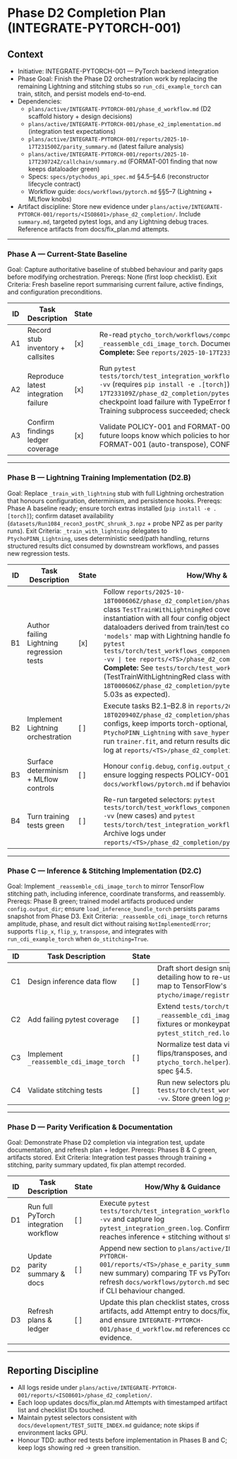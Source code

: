 # Phase D2 Completion Plan (INTEGRATE-PYTORCH-001)

## Context
- Initiative: INTEGRATE-PYTORCH-001 — PyTorch backend integration
- Phase Goal: Finish the Phase D2 orchestration work by replacing the remaining Lightning and stitching stubs so `run_cdi_example_torch` can train, stitch, and persist models end-to-end.
- Dependencies:
  - `plans/active/INTEGRATE-PYTORCH-001/phase_d_workflow.md` (D2 scaffold history + design decisions)
  - `plans/active/INTEGRATE-PYTORCH-001/phase_e2_implementation.md` (integration test expectations)
  - `plans/active/INTEGRATE-PYTORCH-001/reports/2025-10-17T231500Z/parity_summary.md` (latest failure analysis)
  - `plans/active/INTEGRATE-PYTORCH-001/reports/2025-10-17T230724Z/callchain/summary.md` (FORMAT-001 finding that now keeps dataloader green)
  - Specs: `specs/ptychodus_api_spec.md` §4.5–§4.6 (reconstructor lifecycle contract)
  - Workflow guide: `docs/workflows/pytorch.md` §§5–7 (Lightning + MLflow knobs)
- Artifact discipline: Store new evidence under `plans/active/INTEGRATE-PYTORCH-001/reports/<ISO8601>/phase_d2_completion/`. Include `summary.md`, targeted pytest logs, and any Lightning debug traces. Reference artifacts from docs/fix_plan.md attempts.

---

### Phase A — Current-State Baseline
Goal: Capture authoritative baseline of stubbed behaviour and parity gaps before modifying orchestration.
Prereqs: None (first loop checklist).
Exit Criteria: Fresh baseline report summarising current failure, active findings, and configuration preconditions.

| ID | Task Description | State | How/Why & Guidance |
| --- | --- | --- | --- |
| A1 | Record stub inventory + callsites | [x] | Re-read `ptycho_torch/workflows/components.py` sections for `_train_with_lightning`, `train_cdi_model_torch`, `_reassemble_cdi_image_torch`. Document open TODOs + sentinel behaviours in `reports/<TS>/phase_d2_completion/baseline.md`. **Complete:** See `reports/2025-10-17T233109Z/phase_d2_completion/baseline.md` sections 1.1-1.3. |
| A2 | Reproduce latest integration failure | [x] | Run `pytest tests/torch/test_integration_workflow_torch.py::TestPyTorchIntegrationWorkflow::test_pytorch_train_save_load_infer_cycle -vv` (requires `pip install -e .[torch]`). Capture log at `reports/2025-10-17T233109Z/phase_d2_completion/pytest_integration_baseline.log` via `tee`. **Complete:** Log captured at 15KB showing Lightning checkpoint load failure with TypeError for missing 4 config args (model_config, data_config, training_config, inference_config). Training subprocess succeeded; checkpoint created at `<output_dir>/checkpoints/last.ckpt`. |
| A3 | Confirm findings ledger coverage | [x] | Validate POLICY-001 and FORMAT-001 references remain accurate; append gaps (e.g., Lightning init contract) to `baseline.md` so future loops know which policies to honour. **Complete:** See `baseline.md` section 3 confirming POLICY-001 (PyTorch mandatory), FORMAT-001 (auto-transpose), CONFIG-001 (params.cfg gate) compliance. |

---

### Phase B — Lightning Training Implementation (D2.B)
Goal: Replace `_train_with_lightning` stub with full Lightning orchestration that honours configuration, determinism, and persistence hooks.
Prereqs: Phase A baseline ready; ensure torch extras installed (`pip install -e .[torch]`); confirm dataset availability (`datasets/Run1084_recon3_postPC_shrunk_3.npz` + probe NPZ as per parity runs).
Exit Criteria: `_train_with_lightning` delegates to `PtychoPINN_Lightning`, uses deterministic seed/path handling, returns structured results dict consumed by downstream workflows, and passes new regression tests.

| ID | Task Description | State | How/Why & Guidance |
| --- | --- | --- | --- |
| B1 | Author failing Lightning regression tests | [x] | Follow `reports/2025-10-18T000606Z/phase_d2_completion/phase_b_test_design.md`. Add new class `TestTrainWithLightningRed` covering: (1) Lightning module instantiation with all four config objects, (2) `Trainer.fit` invocation with dataloaders derived from train/test containers, (3) results dict exposing `'models'` map with Lightning handle for persistence. Capture red run via `pytest tests/torch/test_workflows_components.py::TestTrainWithLightningRed -vv \| tee reports/<TS>/phase_d2_completion/pytest_train_red.log`. **Complete:** See `tests/torch/test_workflows_components.py:713-1059` (TestTrainWithLightningRed class with 3 RED tests), `reports/2025-10-18T000606Z/phase_d2_completion/pytest_train_red.log` (3 failed in 5.03s as expected). |
| B2 | Implement Lightning orchestration | [ ] | Execute tasks B2.1–B2.8 in `reports/2025-10-18T020940Z/phase_d2_completion/phase_b2_implementation.md`: derive configs, keep imports torch-optional, build dataloaders, instantiate `PtychoPINN_Lightning` with `save_hyperparameters()`, configure `Trainer`, run `trainer.fit`, and return results dict with `'models'` key. Capture green log at `reports/<TS>/phase_d2_completion/pytest_train_green.log`. |
| B3 | Surface determinism + MLflow controls | [ ] | Honour `config.debug`, `config.output_dir`, CLI `--disable_mlflow` flag, and ensure logging respects POLICY-001. Update `docs/workflows/pytorch.md` if behaviour differs. |
| B4 | Turn training tests green | [ ] | Re-run targeted selectors: `pytest tests/torch/test_workflows_components.py::TestTrainLightningParity* -vv` (new cases) and `pytest tests/torch/test_integration_workflow_torch.py -k train_save -vv`. Archive logs under `reports/<TS>/phase_d2_completion/pytest_train_green.log`. |

---

### Phase C — Inference & Stitching Implementation (D2.C)
Goal: Implement `_reassemble_cdi_image_torch` to mirror TensorFlow stitching path, including inference, coordinate transforms, and reassembly.
Prereqs: Phase B green; trained model artifacts produced under `config.output_dir`; ensure `load_inference_bundle_torch` persists params snapshot from Phase D3.
Exit Criteria: `_reassemble_cdi_image_torch` returns amplitude, phase, and result dict without raising `NotImplementedError`; supports `flip_x`, `flip_y`, `transpose`, and integrates with `run_cdi_example_torch` when `do_stitching=True`.

| ID | Task Description | State | How/Why & Guidance |
| --- | --- | --- | --- |
| C1 | Design inference data flow | [ ] | Draft short design snippet (`reports/<TS>/phase_d2_completion/inference_design.md`) detailing how to re-use Lightning module for prediction, handle complex conversions, and map to TensorFlow's `reassemble_position`. Include references to `ptycho/image/registration.py` and TF implementation. |
| C2 | Add failing pytest coverage | [ ] | Extend `tests/torch/test_workflows_components.py` to assert stitching path delegates to `_reassemble_cdi_image_torch`, executes inference, and returns `recon_amp`, `recon_phase`. Use fixtures or monkeypatch to avoid GPU-heavy execution. Capture red log `pytest_stitch_red.log`. |
| C3 | Implement `_reassemble_cdi_image_torch` | [ ] | Normalize test data via `_ensure_container`, call Lightning `predict`, convert to numpy, apply flips/transposes, and stitch via PyTorch helper (add parity helper mirroring `ptycho_torch.helper`). Ensure results include `obj_tensor_full`, `coords_nominal`, etc., per spec §4.5. |
| C4 | Validate stitching tests | [ ] | Run new selectors plus integration subset requiring `do_stitching=True`: `pytest tests/torch/test_workflows_components.py::TestRunCdiExampleTorch::test_stitching_path -vv`. Store green log `pytest_stitch_green.log`. |

---

### Phase D — Parity Verification & Documentation
Goal: Demonstrate Phase D2 completion via integration test, update documentation, and refresh plan + ledger.
Prereqs: Phases B & C green, artifacts stored.
Exit Criteria: Integration test passes through training + stitching, parity summary updated, fix plan attempt recorded.

| ID | Task Description | State | How/Why & Guidance |
| --- | --- | --- | --- |
| D1 | Run full PyTorch integration workflow | [ ] | Execute `pytest tests/torch/test_integration_workflow_torch.py -vv` and capture log `pytest_integration_green.log`. Confirm workflow reaches inference + stitching without stubs. |
| D2 | Update parity summary & docs | [ ] | Append new section to `plans/active/INTEGRATE-PYTORCH-001/reports/<TS>/phase_e_parity_summary.md` (or new summary) comparing TF vs PyTorch outputs; refresh `docs/workflows/pytorch.md` sections 5–7 if CLI behaviour changed. |
| D3 | Refresh plans & ledger | [ ] | Update this plan checklist states, cross-link artifacts, add Attempt entry to docs/fix_plan.md, and ensure `INTEGRATE-PYTORCH-001/phase_d_workflow.md` references completion evidence. |

---

## Reporting Discipline
- All logs reside under `plans/active/INTEGRATE-PYTORCH-001/reports/<ISO8601>/phase_d2_completion/`.
- Each loop updates docs/fix_plan.md Attempts with timestamped artifact list and checklist IDs touched.
- Maintain pytest selectors consistent with `docs/development/TEST_SUITE_INDEX.md` guidance; note skips if environment lacks GPU.
- Honour TDD: author red tests before implementation in Phases B and C; keep logs showing red → green transition.
